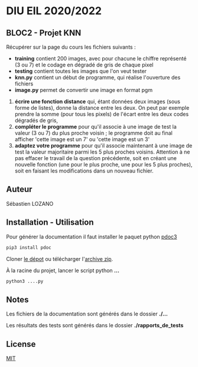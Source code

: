 <!-- 
    Source pour l'écriture d'un REAMDE en mardown : https://www.makeareadme.com/ 
-->
# DIU EIL 2020/2022 
## BLOC2 - Projet KNN 
Récupérer sur la page du cours les fichiers suivants :
* **training** contient 200 images, avec pour chacune le chiffre représenté (3 ou 7) et le codage en
dégradé de gris de chaque pixel
* **testing** contient toutes les images que l'on veut tester
* **knn.py** contient un début de programme, qui réalise l'ouverture des fichiers
* **image.py** permet de convertir une image en format pgm

1. **écrire une fonction distance** qui, étant données deux images (sous forme de listes), donne la
distance entre les deux. On peut par exemple prendre la somme (pour tous les pixels) de l'écart
entre les deux codes dégradés de gris,
2. **compléter le programme** pour qu'il associe à une image de test la valeur (3 ou 7) du plus proche
voisin ; le programme doit au final afficher 'cette image est un 7' ou 'cette image est un 3'
3. **adaptez votre programme** pour qu'il associe maintenant à une image de test la valeur majoritaire
parmi les 5 plus proches voisins. Attention à ne pas effacer le travail de la question précédente,
soit en créant une nouvelle fonction (une pour le plus proche, une pour les 5 plus proches), soit en
faisant les modifications dans un nouveau fichier.

## Auteur
Sébastien LOZANO

## Installation - Utilisation
Pour générer la documentation il faut installer le paquet python [pdoc3](https://pdoc3.github.io/pdoc/)

```bash
pip3 install pdoc
```
Cloner [le dépot](https://github.com/slozano54/DIUEIL-KNN) ou télécharger l'[archive zip](https://github.com/slozano54/DIUEIL-KNN/archive/master.zip).

À la racine du projet, lancer le script python **...**

```bash
python3 ....py
```

## Notes
Les fichiers de la documentation sont générés dans le dossier **./...**

Les résultats des tests sont générés dans le dossier **./rapports_de_tests**

## License
[MIT](https://choosealicense.com/licenses/mit/)